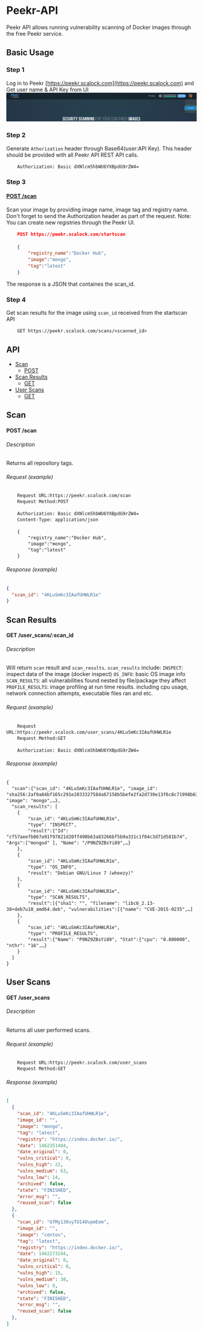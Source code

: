# Peekr-API
Peekr API allows running vulnerability scanning of Docker images through the free Peekr service.

## Basic Usage
### Step 1
Log in to Peekr [https://peekr.scalock.com](https://peekr.scalock.com) and Get user name & API Key from UI
![Peekr Api](img/peekr_api.png?raw=true "Peek API")
### Step 2
Generate `Athorization` header through Base64(user:API Key). This header should be provided with all Peekr API REST API calls.
```
    Authorization: Basic dXNlcm5hbWU6YXBpdG9rZW4=
```
### Step 3
#### [POST /scan](#scan)
Scan your image by providing image name, image tag and registry name. Don't forget to send the Authorization header as part of the request.
Note: You can create new registries through the Peekr UI.
```json
    POST https://peekr.scalock.com/startscan
    
    {
        "registry_name":"Docker Hub",
        "image":"mongo",
        "tag":"latest"
    }
```
The response is a JSON that containes the scan_id.

### Step 4
Get scan results for the image using `scan_id` received from the startscan API
```
    GET https://peekr.scalock.com/scans/<scanned_id>
```


## API
- [Scan](#scan)
    - [POST](#post-scan-1)
- [Scan Results](#scan-results)
    - [GET](#get-user_scansscan_id)    
- [User Scans](#user-scans)
    - [GET](#get-user_scans)

## Scan
#### POST /scan

###### Description
Returns all repository tags.

###### Request (example)
```
    Request URL:https://peekr.scalock.com/scan
    Request Method:POST
    
    Authorization: Basic dXNlcm5hbWU6YXBpdG9rZW4=
    Content-Type: application/json
    
    {
        "registry_name":"Docker Hub",
        "image":"mongo",
        "tag":"latest"
    }
```

###### Response (example)
```json
{
  "scan_id": "4KLuSmKc3IAafUHWLR1e"
}

```

## Scan Results
#### GET /user_scans/:scan_id

###### Description
Will return `scan` result and `scan_results`. `scan_results` include:
`INSPECT`: inspect data of the image (docker inspect)
`OS_INFO`: basic OS image info
`SCAN_RESULTS`: all vulnerabilities found nested by file/package they affect 
`PROFILE_RESULTS`: image profiling at run time results. including cpu usage, network connection attempts, executable files ran and etc.
###### Request (example)
```
    Request URL:https://peekr.scalock.com/user_scans/4KLuSmKc3IAafUHWLR1e
    Request Method:GET
    
    Authorization: Basic dXNlcm5hbWU6YXBpdG9rZW4=
```
###### Response (example)
```
{
  "scan":{"scan_id": "4KLuSmKc3IAafUHWLR1e", "image_id": "sha256:2af0a84bf165c291e2033327584a67158b5befe2fa2d739e13f6c8c71998b634", "image": "mongo",…},
  "scan_results": [
    {
        "scan_id": "4KLuSmKc3IAafUHWLR1e",
        "type": "INSPECT",
        "result":{"Id": "cf57aeefb867a91f97821d20ff490b63a83266bf5b9a331c1f04c3d71d581b74", "Args":["mongod" ], "Name": "/P9NZ9ZBsYi89",…}
    },
    {
        "scan_id": "4KLuSmKc3IAafUHWLR1e",
        "type": "OS_INFO",
        "result": "Debian GNU/Linux 7 (wheezy)"
    },
    {
        "scan_id": "4KLuSmKc3IAafUHWLR1e",
        "type": "SCAN_RESULTS",
        "result":[{"sha1": "", "filename": "libc6_2.13-38+deb7u10_amd64.deb", "vulnerabilities":[{"name": "CVE-2015-0235",…]
    },
    {
        "scan_id": "4KLuSmKc3IAafUHWLR1e",
        "type": "PROFILE_RESULTS",
        "result":{"Name": "P9NZ9ZBsYi89", "Stat":{"cpu": "0.800000", "nthr": "16",…}
    }
  ]
}
```

## User Scans
#### GET /user_scans

###### Description
Returns all user performed scans. 
###### Request (example)
```
    Request URL:https://peekr.scalock.com/user_scans
    Request Method:GET
```
###### Response (example)
```json 
[
  {
    "scan_id": "4KLuSmKc3IAafUHWLR1e",
    "image_id": "",
    "image": "mongo",
    "tag": "latest",
    "registry": "https://index.docker.io/",
    "date": 1462351404,
    "date_original": 0,
    "vulns_critical": 0,
    "vulns_high": 22,
    "vulns_medium": 63,
    "vulns_low": 14,
    "archived": false,
    "state": "FINISHED",
    "error_msg": "",
    "reused_scan": false
  },
  {
    "scan_id": "GfMy130vyTU14OvpmEem",
    "image_id": "",
    "image": "centos",
    "tag": "latest",
    "registry": "https://index.docker.io/",
    "date": 1462273244,
    "date_original": 0,
    "vulns_critical": 0,
    "vulns_high": 15,
    "vulns_medium": 38,
    "vulns_low": 9,
    "archived": false,
    "state": "FINISHED",
    "error_msg": "",
    "reused_scan": false
  },
]

```
